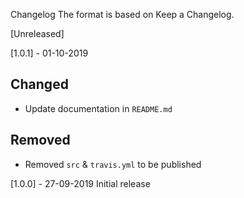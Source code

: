 Changelog
The format is based on Keep a Changelog.

[Unreleased]

[1.0.1] - 01-10-2019

## Changed

- Update documentation in `README.md`

## Removed

- Removed `src` & `travis.yml` to be published

[1.0.0] - 27-09-2019
Initial release
